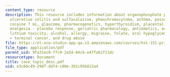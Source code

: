 ```yaml
---
content_type: resource
description: This resource includes information about organophosphate poisoning, anticoagulation,
  ulcerative colitis and sulfasalazine, pheochromocytoma, asthma, poison control,
  cocaine ? mi, glaucoma, pharmacogenetics, hyperthyroidism, placental transfer, gout,
  analgesia - placebo response, geriatric pharmacology, antiemetics, acute renal failure,
  lithium toxicity, alcohol, allergy, migraine, folate, oral hypoglycemics, analgesia
  - terminal cancer, and drug abuse
file: https://ol-ocw-studio-app-qa.s3.amazonaws.com/courses/hst-151-principles-of-pharmacology-spring-2005/e3c66c49298fddf4c80e391c95b813a4_case_topic_desc.pdf
file_type: application/pdf
parent_uid: 9fa31ec0-ffc9-2a54-84c6-e47fa61f11dc
resourcetype: Document
title: case_topic_desc.pdf
uid: e3c66c49-298f-ddf4-c80e-391c95b813a4
---
```

